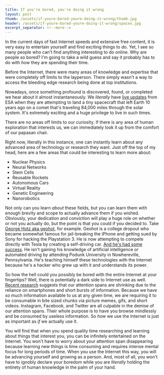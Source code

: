 ```yaml
---
title: If you're bored, you're doing it wrong
layout: post
thumb: /assets/if-youre-bored-youre-doing-it-wrong/thumb.jpg
header: /assets/if-youre-bored-youre-doing-it-wrong/spacex.jpg
excerpt_separator: <!--more-->
---
```

In the current days of fast Internet speeds and extensive free content, it is very easy to entertain yourself and find exciting things to do. Yet, I see so many people who can't find anything interesting to do online. Why are people so bored?  I'm going to take a wild guess and say it probably has to do with *how* they are spending their time. 
<!--more-->
Before the Internet, there were many areas of knowledge and expertise that were completely off limits to the layperson. There simply wasn't a way to access the bleeding edge research being done at top institutions.  
 
Nowadays, once something profound is discovered, found, or completed we hear about it almost instantaneously. We *literally* have [live updates](http://www.esa.int/Our_Activities/Operations/Live_updates_Rosetta_mission_comet_landing) from ESA when they are attempting to land a tiny spacecraft that left Earth 10 years ago on a comet that's traveling 84,000 miles through the solar system. It's extremely exciting and a huge privilege to live in such times. 
 
There are no areas off limits to our curiosity. If there is any area of human exploration that interests us, we can immediately look it up from the comfort of our papasan chair. 
 
Right now, literally in this instance, one can instantly learn about any advanced area of technology or research they want. Just off the top of my head, here are a few areas that could be interesting to learn more about: 

* Nuclear Physics
* Neural Networks
* Stem Cells
* Reusable Rockets
* Autonomous Cars
* Virtual Reality
* Genetic Engineering
* Nanorobotics 

Not only can you learn *about* these fields, but you can learn them with enough brevity and scope to actually advance them if you wished. Obviously, your dedication and conviction will play a huge role on whether or not you actually do, but the point is that you could if you decided to. Take [George Hotz aka geohot](https://en.wikipedia.org/wiki/George_Hotz), for example. Geohot is a college dropout who became somewhat famous for jail-breaking the iPhone and getting sued by Sony for hacking the Playstation 3. He is now attempting to compete directly with Tesla by creating a self-driving car. [And he's had some success](http://www.bloomberg.com/features/2015-george-hotz-self-driving-car/). He isn't gaining his knowledge of artificial intelligence or automated driving by attending Podunk University in Nowhereville, Pennsylvania. He's teaching himself these technologies with the Internet because he's a hacker who grew up with it and understands its power.  

So how the hell could you possibly be bored with the entire Internet at your fingertips? Well, there is potentially a dark side to Internet use as well. [Recent research](http://www.telegraph.co.uk/science/2016/03/12/humans-have-shorter-attention-span-than-goldfish-thanks-to-smart/) suggests that our attention spans are shrinking due to the reliance on smartphones and short bursts of information. Because we have so much information available to us at any given time, we are requiring it to be consumable in bite sized chunks via picture memes, gifs, and short videos. Instagram, Facebook, and Twitter are all culpable in the demise of our attention spans. Their whole purpose is to have you browse mindlessly and be consumed by useless information. So *how* we use the Internet is just as important as *if* we actually use it. 

You will find that when you spend quality time researching and learning about things that interest you, you can be infinitely entertained on the Internet. You won't have to worry about your attention span disappearing because learning new things is time consuming and requires intense mental focus for long periods of time. When you use the Internet this way, you will be advancing yourself and growing as a person. And, most of all, you won't have to ignobly declare your boredom while you are *literally* holding the entirety of human knowledge in the palm of your hand.
